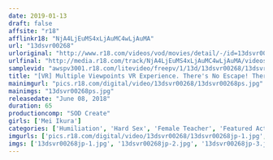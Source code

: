 ```yaml
---
date: 2019-01-13
draft: false
affsite: "r18"
afflinkr18: "NjA4LjEuMS4xLjAuMC4wLjAuMA"
url: "13dsvr00268"
urloriginal: "http://www.r18.com/videos/vod/movies/detail/-/id=13dsvr00268"
urlfinal: "http://media.r18.com/track/NjA4LjEuMS4xLjAuMC4wLjAuMA/videos/vod/movies/detail/-/id=13dsvr00268"
samplevid: "awspv3001.r18.com/litevideo/freepv/1/13d/13dsvr00268/13dsvr00268_dmb_w.mp4"
title: "[VR] Multiple Viewpoints VR Experience. There's No Escape! There's Nobody In The Building To Save This Female Teacher From Torture And Rape No Matter If She Runs To The Classroom, Hallway, Or Library! She Gets A Load Of Cum Inside Her! Mei Ikura"
mainimgurl: "pics.r18.com/digital/video/13dsvr00268/13dsvr00268ps.jpg"
mainimgs: "13dsvr00268ps.jpg"
releasedate: "June 08, 2018"
duration: 65
productioncomp: "SOD Create"
girls: ['Mei Ikura']
categories: ['Humiliation', 'Hard Sex', 'Female Teacher', 'Featured Actress', 'Creampie', 'Deep Throat', 'VR Exclusive']
imgurls: ['pics.r18.com/digital/video/13dsvr00268/13dsvr00268jp-1.jpg', 'pics.r18.com/digital/video/13dsvr00268/13dsvr00268jp-2.jpg', 'pics.r18.com/digital/video/13dsvr00268/13dsvr00268jp-3.jpg', 'pics.r18.com/digital/video/13dsvr00268/13dsvr00268jp-4.jpg', 'pics.r18.com/digital/video/13dsvr00268/13dsvr00268jp-5.jpg', 'pics.r18.com/digital/video/13dsvr00268/13dsvr00268jp-6.jpg', 'pics.r18.com/digital/video/13dsvr00268/13dsvr00268jp-7.jpg', 'pics.r18.com/digital/video/13dsvr00268/13dsvr00268jp-8.jpg', 'pics.r18.com/digital/video/13dsvr00268/13dsvr00268jp-9.jpg', 'pics.r18.com/digital/video/13dsvr00268/13dsvr00268jp-10.jpg', 'pics.r18.com/digital/video/13dsvr00268/13dsvr00268jp-11.jpg', 'pics.r18.com/digital/video/13dsvr00268/13dsvr00268jp-12.jpg', 'pics.r18.com/digital/video/13dsvr00268/13dsvr00268jp-13.jpg', 'pics.r18.com/digital/video/13dsvr00268/13dsvr00268jp-14.jpg', 'pics.r18.com/digital/video/13dsvr00268/13dsvr00268jp-15.jpg', 'pics.r18.com/digital/video/13dsvr00268/13dsvr00268jp-16.jpg', 'pics.r18.com/digital/video/13dsvr00268/13dsvr00268jp-17.jpg', 'pics.r18.com/digital/video/13dsvr00268/13dsvr00268jp-18.jpg', 'pics.r18.com/digital/video/13dsvr00268/13dsvr00268jp-19.jpg', 'pics.r18.com/digital/video/13dsvr00268/13dsvr00268jp-20.jpg']
imgs: ['13dsvr00268jp-1.jpg', '13dsvr00268jp-2.jpg', '13dsvr00268jp-3.jpg', '13dsvr00268jp-4.jpg', '13dsvr00268jp-5.jpg', '13dsvr00268jp-6.jpg', '13dsvr00268jp-7.jpg', '13dsvr00268jp-8.jpg', '13dsvr00268jp-9.jpg', '13dsvr00268jp-10.jpg', '13dsvr00268jp-11.jpg', '13dsvr00268jp-12.jpg', '13dsvr00268jp-13.jpg', '13dsvr00268jp-14.jpg', '13dsvr00268jp-15.jpg', '13dsvr00268jp-16.jpg', '13dsvr00268jp-17.jpg', '13dsvr00268jp-18.jpg', '13dsvr00268jp-19.jpg', '13dsvr00268jp-20.jpg']
---
```

